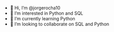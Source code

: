 - 👋 Hi, I’m @jorgerocha10
- 👀 I’m interested in Python and SQL
- 🌱 I’m currently learning Python
- 💞️ I’m looking to collaborate on SQL and Python

<!---
jorgerocha10/jorgerocha10 is a ✨ special ✨ repository because its `README.md` (this file) appears on your GitHub profile.
You can click the Preview link to take a look at your changes.
--->
